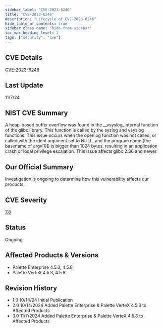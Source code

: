 ```yaml
---
sidebar_label: "CVE-2023-6246"
title: "CVE-2023-6246"
description: "Lifecycle of CVE-2023-6246"
hide_table_of_contents: true
sidebar_class_name: "hide-from-sidebar"
toc_max_heading_level: 2
tags: ["security", "cve"]
---
```


## CVE Details

[CVE-2023-6246](https://nvd.nist.gov/vuln/detail/CVE-2023-6246)

## Last Update

11/7/24

## NIST CVE Summary

A heap-based buffer overflow was found in the \_\_vsyslog_internal function of the glibc library. This function is
called by the syslog and vsyslog functions. This issue occurs when the openlog function was not called, or called with
the ident argument set to NULL, and the program name (the basename of argv[0]) is bigger than 1024 bytes, resulting in
an application crash or local privilege escalation. This issue affects glibc 2.36 and newer.

## Our Official Summary

Investigation is ongoing to determine how this vulnerability affects our products.

## CVE Severity

[7.8](https://nvd.nist.gov/vuln/detail/CVE-2023-6246)

## Status

Ongoing

## Affected Products & Versions

- Palette Enterprise 4.5.3, 4.5.8
- Palette VerteX 4.5.3, 4.5.8

## Revision History

- 1.0 10/14/24 Initial Publication
- 2.0 10/14/2024 Added Palette Enterprise & Palette VerteX 4.5.3 to Affected Products
- 3.0 11/7/2024 Added Palette Enterprise & Palette VerteX 4.5.8 to Affected Products
